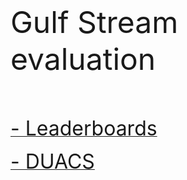 <br> 

<font size="7"> Gulf Stream evaluation</font>

<br> 
 
<br> 
 
[<font size="6"> - Leaderboards</font>](eval_GS_leaderboards.md)  
 
[<font size="6"> - DUACS</font>](eval_GS_duacs.md)  